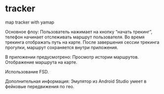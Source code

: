 # tracker
map tracker with yamap


Основное флоу:
Пользователь нажимает на кнопку “начать трекинг”, телефон начинает отслеживать маршрут пользователя.
Во время трекинга отображать путь на карте.
После завершения сессии трекинга прогулки, маршрут сохраняется внутри приложения.

В приложении предусмотрено:
Просмотр истории маршрутов.
Отображение маршрута на карте.


Использование FSD.


Дополнительная информация:
Эмулятор из Android Studio умеет в фейковые передвижения по гео.
